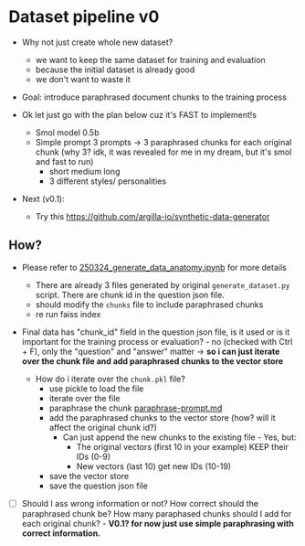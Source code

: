 # Dataset pipeline v0

- Why not just create whole new dataset?
    - we want to keep the same dataset for training and evaluation
    - because the initial dataset is already good
    - we don't want to waste it

- Goal: introduce paraphrased document chunks to the training process
- Ok let just go with the plan below cuz it's FAST to implement!s
    - Smol model 0.5b
    - Simple prompt 3 prompts -> 3 paraphrased chunks for each original chunk (why 3? idk, it was revealed for me in my dream, but it's smol and fast to run)
        - short medium long
        - 3 different styles/ personalities

- Next (v0.1):
    - Try this  <https://github.com/argilla-io/synthetic-data-generator>

## How?

- Please refer to [250324_generate_data_anatomy.ipynb](../notebooks/250324_generate_data_anatomy.ipynb) for more details
    - There are already 3 files generated by original `generate_dataset.py` script. There are chunk id in the question json file.
    - should modify the `chunks` file to include paraphrased chunks
    - re run faiss index

- Final data has "chunk_id" field in the question json file, is it used or is it important for the training process or evaluation? - no (checked with Ctrl + F), only the "question" and "answer" matter -> **so i can just iterate over the chunk file and add paraphrased chunks to the vector store**
    - How do i iterate over the `chunk.pkl` file?
        - use pickle to load the file
        - iterate over the file
        - paraphrase the chunk [paraphrase-prompt.md](paraphrase-prompt.md)
        - add the paraphrased chunks to the vector store (how? will it affect the original chunk id?)
            - Can just append the new chunks to the existing file - Yes, but:
                - The original vectors (first 10 in your example) KEEP their IDs (0-9)
                - New vectors (last 10) get new IDs (10-19)
        - save the vector store
        - save the question json file
- [ ] Should I ass wrong information or not? How correct should the paraphrased chunk be? How many paraphased chunks should I add for each original chunk? - **V0.1? for now just use simple paraphrasing with correct information.**
